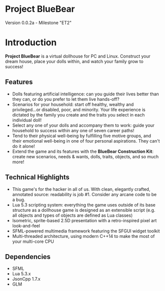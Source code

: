 Project BlueBear
================

Version 0.0.2a - Milestone "ET2"

# Introduction

**Project BlueBear** is a virtual dollhouse for PC and Linux. Construct your dream house, place your dolls within, and watch your family grow to success!

## Features

* Dolls featuring artificial intelligence: can you guide their lives better than they can, or do you prefer to let them live hands-off?
* Scenarios for your household: start off healthy, wealthy and privileged...or disabled, poor, and minority. Your life experience is dictated by the family you create and the traits you select in each individual doll!
* Select any one of your dolls and accompany them to work: guide your household to success within any one of seven career paths!
* Tend to their physical well-being by fulfilling five motive groups, and their emotional well-being in one of four personal aspirations. They can't do it alone!
* Extend the game and its features with the **BlueBear Construction Kit**: create new scenarios, needs & wants, dolls, traits, objects, and so much more!

## Technical Highlights

* This game's for the hacker in all of us. With clean, elegantly crafted, annotated source: readability is job #1. Consider any arcane code to be a bug.
* Lua 5.3 scripting system: everything the game uses outside of its base structure as a dollhouse game is designed as an extensible script (e.g. all objects and types of objects are defined as Lua classes)
* Isometric, sprite-based 2.5D presentation with a retro-inspired pixel art look-and-feel
* SFML-powered multimedia framework featuring the SFGUI widget toolkit
* Multi-threaded architecture, using modern C++14 to make the most of your multi-core CPU

## Dependencies
* SFML
* Lua 5.3.x
* JsonCpp 1.7.x
* GLM
